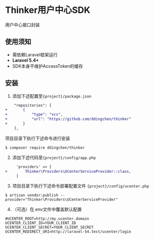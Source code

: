 # Thinker用户中心SDK

用户中心接口封装

## 使用须知

+ 需依赖Laravel框架运行
+ **Laravel 5.4+**
+ SDK本身不维护AccessToken的缓存

## 安装

1. 添加下述配置至```{project}/package.json```
```diff
    "repositories": [
+       {
+           "type": "vcs",
+           "url": "https://github.com/ddingchen/thinker"
+       }
    ],
```

项目目录下执行下述命令进行安装
```
$ composer require ddingchen/thinker
```

2. 添加下述代码至```{project}/config/app.php```
```diff
     'providers' => [
+        Thinker\Providers\UCenterServiceProvider::class,
     ]
```

3. 项目目录下执行下述命令部署配置文件 ```{project}/config/ucenter.php```
```
$ artisan vendor:publish --provider="Thinker\Providers\UCenterServiceProvider"
```

4. （可选）在.env文件中覆盖默认配置
```
#UCENTER_ROOT=http://my.ucenter.domain
UCENTER_CLIENT_ID=YOUR_CLIENT_ID
UCENTER_CLIENT_SECRET=YOUR_CLIENT_SECRET
UCENTER_REDIRECT_URI=http://laravel-54.test/ucenter/login
```
